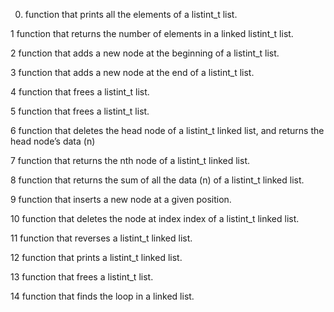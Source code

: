 0. function that prints all the elements of a listint_t list.

1 function that returns the number of elements in a linked listint_t list.

2 function that adds a new node at the beginning of a listint_t list.

3 function that adds a new node at the end of a listint_t list.

4 function that frees a listint_t list.

5 function that frees a listint_t list.

6 function that deletes the head node of a listint_t linked list, and returns the head node’s data (n)

7 function that returns the nth node of a listint_t linked list.

8 function that returns the sum of all the data (n) of a listint_t linked list.

9 function that inserts a new node at a given position.

10 function that deletes the node at index index of a listint_t linked list.

11 function that reverses a listint_t linked list.

12 function that prints a listint_t linked list.

13 function that frees a listint_t list.

14 function that finds the loop in a linked list.

